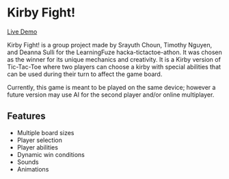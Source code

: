 # Kirby Fight!

[Live Demo](http://srayuthchoun.github.io/hacka-tictactoe-athon/)

Kirby Fight! is a group project made by Srayuth Choun, Timothy Nguyen, and Deanna Sulli for the LearningFuze hacka-tictactoe-athon. It was chosen as the winner for its unique mechanics and creativity. It is a Kirby version of Tic-Tac-Toe where two players can choose a kirby with special abilities that can be used during their turn to affect the game board. 

Currently, this game is meant to be played on the same device; however a future version may use AI for the second player and/or online multiplayer.

## Features
- Multiple board sizes
- Player selection
- Player abilities
- Dynamic win conditions
- Sounds
- Animations
